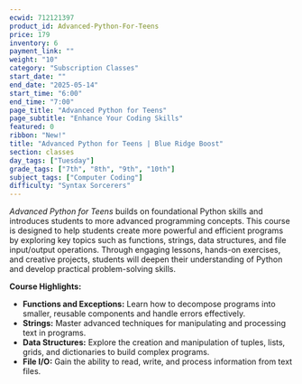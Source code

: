 ```yaml
---
ecwid: 712121397
product_id: Advanced-Python-For-Teens
price: 179
inventory: 6
payment_link: ""
weight: "10"
category: "Subscription Classes"
start_date: ""
end_date: "2025-05-14"
start_time: "6:00"
end_time: "7:00"
page_title: "Advanced Python for Teens"
page_subtitle: "Enhance Your Coding Skills"
featured: 0
ribbon: "New!"
title: "Advanced Python for Teens | Blue Ridge Boost"
section: classes
day_tags: ["Tuesday"]
grade_tags: ["7th", "8th", "9th", "10th"]
subject_tags: ["Computer Coding"]
difficulty: "Syntax Sorcerers"
---
```

<p><em>Advanced Python for Teens</em> builds on foundational Python skills and introduces students to more advanced programming concepts. This course is designed to help students create more powerful and efficient programs by exploring key topics such as functions, strings, data structures, and file input/output operations. Through engaging lessons, hands-on exercises, and creative projects, students will deepen their understanding of Python and develop practical problem-solving skills.</p><p><strong>Course Highlights:</strong></p><ul> <li><strong>Functions and Exceptions:</strong> Learn how to decompose programs into smaller, reusable components and handle errors effectively.</li> <li><strong>Strings:</strong> Master advanced techniques for manipulating and processing text in programs.</li> <li><strong>Data Structures:</strong> Explore the creation and manipulation of tuples, lists, grids, and dictionaries to build complex programs.</li> <li><strong>File I/O:</strong> Gain the ability to read, write, and process information from text files.</li></ul>
